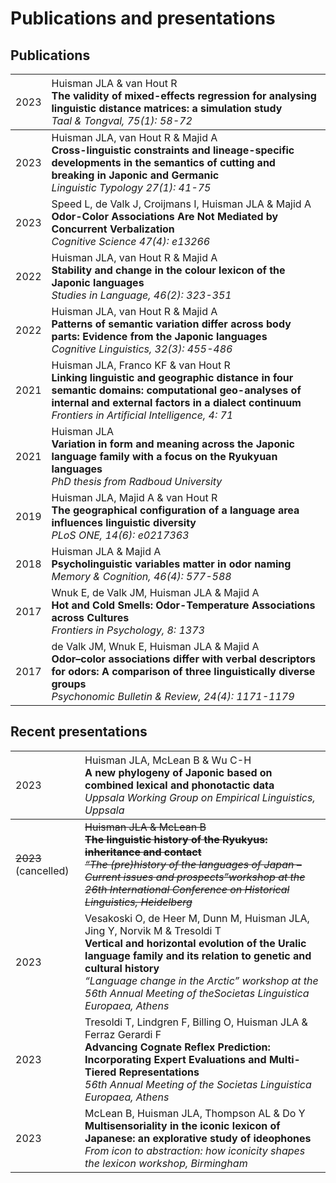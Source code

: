# Publications and presentations

## Publications

| <span style="font-weight:normal">2023</span> | <span style="font-weight:normal; text-align:left"> Huisman JLA & van Hout R <br> **The validity of mixed-effects regression for analysing linguistic distance matrices: a simulation study** <br> *Taal & Tongval, 75(1): 58-72* </span> |
| :------------------------------------------- | :---------------------------------------------------------------------------- |
| 2023                                         | Huisman JLA, van Hout R & Majid A <br> **Cross-linguistic constraints and lineage-specific developments in the semantics of cutting and breaking in Japonic and Germanic** <br> *Linguistic Typology 27(1): 41-75* |
| 2023                                         | Speed L, de Valk J, Croijmans I, Huisman JLA & Majid A <br> **Odor-Color Associations Are Not Mediated by Concurrent Verbalization** <br> *Cognitive Science 47(4): e13266* |
| 2022                                         | Huisman JLA, van Hout R & Majid A <br> **Stability and change in the colour lexicon of the Japonic languages** <br> *Studies in Language, 46(2): 323-351* |
| 2022                                         | Huisman JLA, van Hout R & Majid A <br> **Patterns of semantic variation differ across body parts: Evidence from the Japonic languages** <br> *Cognitive Linguistics, 32(3): 455-486* |
| 2021                                         | Huisman JLA, Franco KF & van Hout R <br> **Linking linguistic and geographic distance in four semantic domains: computational geo-analyses of internal and external factors in a dialect continuum** <br> *Frontiers in Artificial Intelligence, 4: 71* |
| 2021                                         | Huisman JLA <br> **Variation in form and meaning across the Japonic language family with a focus on the Ryukyuan languages** <br> *PhD thesis from Radboud University* |
| 2019                                         | Huisman JLA, Majid A & van Hout R <br> **The geographical configuration of a language area influences linguistic diversity** <br> *PLoS ONE, 14(6): e0217363* |
| 2018                                         | Huisman JLA & Majid A <br> **Psycholinguistic variables matter in odor naming** <br> *Memory & Cognition, 46(4): 577-588* |
| 2017                                         | Wnuk E, de Valk JM, Huisman JLA & Majid A <br> **Hot and Cold Smells: Odor-Temperature Associations across Cultures** <br> *Frontiers in Psychology, 8: 1373* |
| 2017                                         | de Valk JM, Wnuk E, Huisman JLA & Majid A <br> **Odor–color associations differ with verbal descriptors for odors: A comparison of three linguistically diverse groups** <br> *Psychonomic Bulletin & Review, 24(4): 1171-1179* |

## Recent presentations

| <span style="font-weight:normal">2023</span> | <span style="font-weight:normal; text-align:left"> Huisman JLA, McLean B & Wu C-H <br> **A new phylogeny of Japonic based on combined lexical and phonotactic data** <br> *Uppsala Working Group on Empirical Linguistics, Uppsala* </span> |
| :------------------------------------------- | :---------------------------------------------------------------------------- |
| ~~2023~~ (cancelled)                         | ~~Huisman JLA & McLean B <br> **The linguistic history of the Ryukyus: inheritance and contact** <br> *“The (pre)history of the languages of Japan – Current issues and prospects”workshop at the 26th International Conference on Historical Linguistics, Heidelberg*~~ |
| 2023                                         | Vesakoski O, de Heer M, Dunn M, Huisman JLA, Jing Y, Norvik M & Tresoldi T <br> **Vertical and horizontal evolution of the Uralic language family and its relation to genetic and cultural history** <br> *“Language change in the Arctic” workshop at the 56th Annual Meeting of theSocietas Linguistica Europaea, Athens* |
| 2023                                         | Tresoldi T, Lindgren F, Billing O, Huisman JLA & Ferraz Gerardi F <br> **Advancing Cognate Reflex Prediction: Incorporating Expert Evaluations and Multi-Tiered Representations** <br> *56th Annual Meeting of the Societas Linguistica Europaea, Athens* |
| 2023                                         | McLean B, Huisman JLA, Thompson AL & Do Y <br> **Multisensoriality in the iconic lexicon of Japanese: an explorative study of ideophones** <br> *From icon to abstraction: how iconicity shapes the lexicon workshop, Birmingham* |
